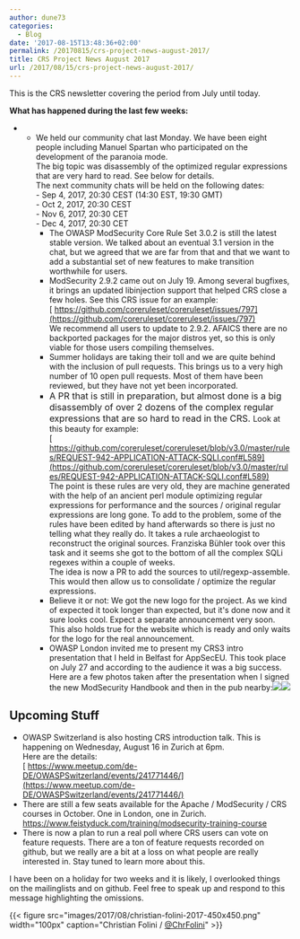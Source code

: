 ```yaml
---
author: dune73
categories:
  - Blog
date: '2017-08-15T13:48:36+02:00'
permalink: /20170815/crs-project-news-august-2017/
title: CRS Project News August 2017
url: /2017/08/15/crs-project-news-august-2017/
---
```



This is the CRS newsletter covering the period from July until today.

**What has happened during the last few weeks:**

- - We held our community chat last Monday. We have been eight people including Manuel Spartan who participated on the development of the paranoia mode.  
        The big topic was disassembly of the optimized regular expressions that are very hard to read. See below for details.  
        The next community chats will be held on the following dates:  
        - Sep 4, 2017, 20:30 CEST (14:30 EST, 19:30 GMT)  
        - Oct 2, 2017, 20:30 CEST  
        - Nov 6, 2017, 20:30 CET  
        - Dec 4, 2017, 20:30 CET
    - The OWASP ModSecurity Core Rule Set 3.0.2 is still the latest stable version. We talked about an eventual 3.1 version in the chat, but we agreed that we are far from that and that we want to add a substantial set of new features to make transition worthwhile for users.
    - ModSecurity 2.9.2 came out on July 19. Among several bugfixes, it brings an updated libinjection support that helped CRS close a few holes. See this CRS issue for an example:  
        [ https://github.com/coreruleset/coreruleset/issues/797](https://github.com/coreruleset/coreruleset/issues/797)  
        We recommend all users to update to 2.9.2. AFAICS there are no backported packages for the major distros yet, so this is only viable for those users compiling themselves.
    - Summer holidays are taking their toll and we are quite behind with the inclusion of pull requests. This brings us to a very high number of 10 open pull requests. Most of them have been reviewed, but they have not yet been incorporated.
    - <span style="font-size: 16px;">A PR that is still in preparation, but almost done is a big disassembly of over 2 dozens of the complex regular expressions that are so hard to read in the CRS. </span>Look at this beauty for example:  
        [ https://github.com/coreruleset/coreruleset/blob/v3.0/master/rules/REQUEST-942-APPLICATION-ATTACK-SQLI.conf#L589](https://github.com/coreruleset/coreruleset/blob/v3.0/master/rules/REQUEST-942-APPLICATION-ATTACK-SQLI.conf#L589)  
        The point is these rules are very old, they are machine generated with the help of an ancient perl module optimizing regular expressions for performance and the sources / original regular expressions are long gone. To add to the problem, some of the rules have been edited by hand afterwards so there is just no telling what they really do. It takes a rule archaeologist to reconstruct the original sources. Franziska Bühler took over this task and it seems she got to the bottom of all the complex SQLi regexes within a couple of weeks.  
        The idea is now a PR to add the sources to util/regexp-assemble. This would then allow us to consolidate / optimize the regular expressions.
    - Believe it or not: We got the new logo for the project. As we kind of expected it took longer than expected, but it's done now and it sure looks cool. Expect a separate announcement very soon.  
        This also holds true for the website which is ready and only waits for the logo for the real announcement.
    - OWASP London invited me to present my CRS3 intro presentation that I held in Belfast for AppSecEU. This took place on July 27 and according to the audience it was a big success. Here are a few photos taken after the presentation when I signed the new ModSecurity Handbook and then in the pub nearby:[![](/images/2017/08/crs_news_2017-08-photo-1.jpeg)](https://twitter.com/ChrFolini/status/892686195133739009)[![](/images/2017/08/crs_news_2017-08-photo-2.jpeg)](https://twitter.com/OWASPLondon/status/890693408683163648)

## Upcoming Stuff

- OWASP Switzerland is also hosting CRS introduction talk. This is happening on Wednesday, August 16 in Zurich at 6pm.  
    Here are the details:  
    [ https://www.meetup.com/de-DE/OWASPSwitzerland/events/241771446/](https://www.meetup.com/de-DE/OWASPSwitzerland/events/241771446/)
- There are still a few seats available for the Apache / ModSecurity / CRS courses in October. One in London, one in Zurich.  
    <https://www.feistyduck.com/training/modsecurity-training-course>
- There is now a plan to run a real poll where CRS users can vote on feature requests. There are a ton of feature requests recorded on github, but we really are a bit at a loss on what people are really interested in. Stay tuned to learn more about this.

I have been on a holiday for two weeks and it is likely, I overlooked things on the mailinglists and on github. Feel free to speak up and respond to this message highlighting the omissions.

{{< figure src="images/2017/08/christian-folini-2017-450x450.png" width="100px" caption="Christian Folini / [@ChrFolini](https://twitter.com/ChrFolini)" >}}

